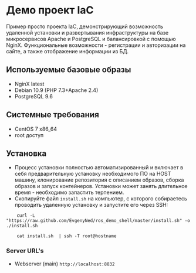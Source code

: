 # Демо проект IaC
Пример просто проекта IaC, демонстрирующий возможность удаленной установки и развертывания инфраструктуры на базе микросервисов Apache и PostgreSQL и балансировкой с помощью NginX. Функциональные возможности - регистрации и авторизации на сайте, а также отображение информации из БД.

## Используемые базовые образы
- NginX latest
- Debian 10.9 (PHP 7.3+Apache 2.4)
- PostgreSQL 9.6

## Системные требования
- CentOS 7 x86_64
- root доступ
## Установка
- Процесс установки полностью автоматизированный и включает в себя предварительную установку необходимого ПО на HOST машину, клонирование репозитория с описанием образов, сборка образов и запуск контейнеров. Установки может занять длительное время - необходимо запастить терпением.
- Скопируйте файл `install.sh` на компьютер, с которого собираетесь проводить удаленную установку и запустите его через SSH:
```
    curl -L "https://raw.github.com/EvgenyNed/ros_demo_shell/master/install.sh" -o ./install.sh
 
    cat install.sh  | ssh -T root@hostname
```

  
### Server URL's
- Webserver (main) `http://localhost:8832`
      
